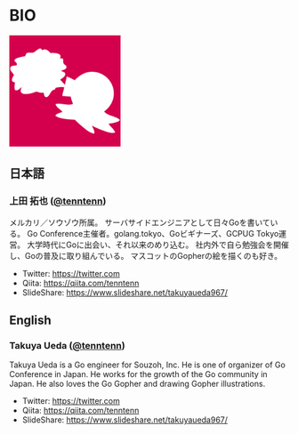 # BIO

<img src="./logo.png" width="200px">

## 日本語

### 上田 拓也 ([@tenntenn](https://twitter.com))

メルカリ／ソウゾウ所属。
サーバサイドエンジニアとして日々Goを書いている。
Go Conference主催者。golang.tokyo、Goビギナーズ、GCPUG Tokyo運営。
大学時代にGoに出会い、それ以来のめり込む。
社内外で自ら勉強会を開催し、Goの普及に取り組んでいる。
マスコットのGopherの絵を描くのも好き。

* Twitter: https://twitter.com
* Qiita: https://qiita.com/tenntenn
* SlideShare: https://www.slideshare.net/takuyaueda967/

## English

### Takuya Ueda ([@tenntenn](https://twitter.com))

Takuya Ueda is a Go engineer for Souzoh, Inc.
He is one of organizer of Go Conference in Japan.
He works for the growth of the Go community in Japan.
He also loves the Go Gopher and drawing Gopher illustrations.

* Twitter: https://twitter.com
* Qiita: https://qiita.com/tenntenn
* SlideShare: https://www.slideshare.net/takuyaueda967/
